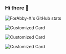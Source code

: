 ### Hi there 👋

<!--
**ForAbby-X/ForAbby-X** is a ✨ _special_ ✨ repository because its `README.md` (this file) appears on your GitHub profile.

Here are some ideas to get you started:

- 🔭 I’m currently working on ...
- 🌱 I’m currently learning ...
- 👯 I’m looking to collaborate on ...
- 🤔 I’m looking for help with ...
- 💬 Ask me about ...
- 📫 How to reach me: ...
- 😄 Pronouns: ...
- ⚡ Fun fact: ...
-->

![ForAbby-X's GitHub stats](https://github-readme-stats.vercel.app/api?username=ForAbby-X&theme=darcula&show_icons=true&hide=contribs,prs&include_all_commits=true&hide_rank=true)

![Customized Card](https://github-readme-stats.vercel.app/api/pin?username=ForAbby-X\&repo=so_long\&theme=darcula)

![Customized Card](https://github-readme-stats.vercel.app/api/pin?username=ForAbby-X\&repo=cube3D\&theme=darcula)

![Customized Card](https://github-readme-stats.vercel.app/api/pin?username=ForAbby-X\&repo=c-vectorlib\&theme=darcula)
